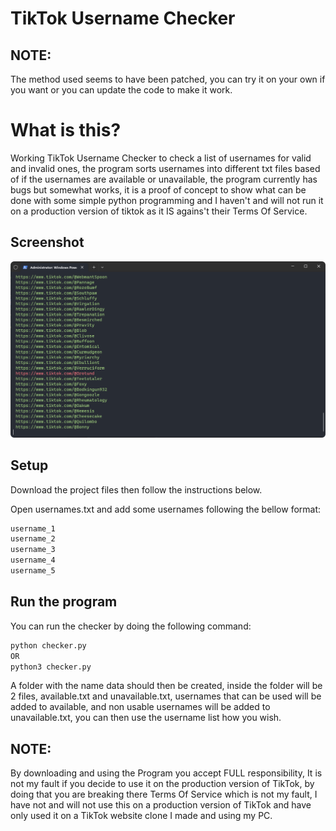 # TikTok Username Checker

## NOTE: 
The method used seems to have been patched, you can try it on your own if you want or you can update the code to make it work.

# What is this?
Working TikTok Username Checker to check a list of usernames for valid and invalid ones, the program sorts usernames into different txt files based of if the usernames are available or unavailable, the program currently has bugs but somewhat works, it is a proof of concept to show what can be done with some simple python programming and I haven't and will not run it on a production version of tiktok as it IS agains't their Terms Of Service.

## Screenshot
[![Screenshot of it in Action](https://raw.githubusercontent.com/NotKatsu/TikTok-Username-Checker/main/images/image.png)](https://raw.githubusercontent.com/NotKatsu/TikTok-Username-Checker/main/images/image.png)

## Setup
Download the project files then follow the instructions below.

Open usernames.txt and add some usernames following the bellow format:
```bash
username_1
username_2
username_3
username_4
username_5
```
    
## Run the program
You can run the checker by doing the following command:
```bash
python checker.py
OR 
python3 checker.py
```

A folder with the name data should then be created, inside the folder will be 2 files, available.txt and unavailable.txt, usernames that can be used will be added to available, and non usable usernames will be added to unavailable.txt, you can then use the username list how you wish.

## NOTE:
By downloading and using the Program you accept FULL responsibility, It is not my fault if you decide to use it on the production version of TikTok, by doing that you are breaking there Terms Of Service which is not my fault, I have not and will not use this on a production version of TikTok and have only used it on a TikTok website clone I made and using my PC.
